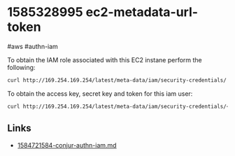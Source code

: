 # 1585328995 ec2-metadata-url-token
#aws #authn-iam

To obtain the IAM role associated with this EC2 instane perform the following:
```bash
curl http://169.254.169.254/latest/meta-data/iam/security-credentials/
```

To obtain the access key, secret key and token for this iam user:
```bash
curl http://169.254.169.254/latest/meta-data/iam/security-credentials/<iam role name>
```

## Links
- [1584721584-conjur-authn-iam.md](1584721584-conjur-authn-iam.md)
